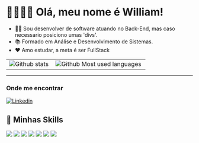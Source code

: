 # 💜👨🏽‍💻 Olá, meu nome é <strong>William!</strong>

- 👨‍💻 Sou desenvolver de software atuando no Back-End, mas caso necessario posiciono umas 'divs'.
- 📚 Formado em Análise e Desenvolvimento de Sistemas.
- ❤ Amo estudar, a meta é ser FullStack

<table>
  <tr>
    <td>
      <img
        align="left"
        src="https://github-readme-stats.vercel.app/api?username=WilliamGBrito&show_icons=true&include_all_commits=true&theme=dark&hide_border=true"
        alt="Github stats"
      />
    </td>
    <td>
      <img
        align="left"
        src="https://github-readme-stats.vercel.app/api/top-langs/?username=WilliamGBrito&layout=compact&theme=dark&hide_border=true"
        alt="Github Most used languages"
      />
    </td>
  </tr>
</table>

<hr>

<h3>Onde me encontrar</h3>

[![Linkedin](https://img.shields.io/badge/-williamgbrito-blue?style=flat-square&logo=Linkedin&logoColor=white&link=LINK-DO-SEU-LINKEDIN)](https://www.linkedin.com/in/williamgbrito/)

## 🚀 Minhas Skills
<img src="https://img.shields.io/badge/C%23-239120?style=for-the-badge&logo=c-sharp&logoColor=white" />
<img src="https://img.shields.io/badge/.NET-5C2D91?style=for-the-badge&logo=.net&logoColor=white"/>
<img src="https://img.shields.io/badge/HTML5-E34F26?style=for-the-badge&logo=html5&logoColor=white"/>
<img src="https://img.shields.io/badge/CSS3-1572B6?style=for-the-badge&logo=css3&logoColor=white"/>
<img src="https://img.shields.io/badge/JavaScript-323330?style=for-the-badge&logo=javascript&logoColor=F7DF1E"/>
<img src="https://img.shields.io/badge/Bootstrap-563D7C?style=for-the-badge&logo=bootstrap&logoColor=white"/>
<img src="https://img.shields.io/badge/Angular-DD0031?style=for-the-badge&logo=angular&logoColor=white"/>